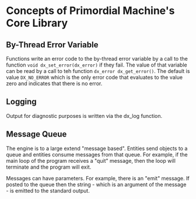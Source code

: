 # Concepts of Primordial Machine's Core Library

## By-Thread Error Variable
Functions write an error code to the by-thread error variable by a call to the function `void dx_set_error(dx_error)` if they fail.
The value of that variable can be read by a call to teh function `dx_error dx_get_error()`.
The default is value `DX_NO_ERROR` which is the only error code that evaluates to the value zero and indicates that there is no error.

## Logging
Output for diagnostic purposes is written via the dx_log function.

## Message Queue
The engine is to a large extend "message based".
Entities send objects to a queue and entities consume messages from that queue.
For example, if the main loop of the program receives a "quit" message, then the loop will terminate and the program will exit.

Messages can have parameters.
For example, there is an "emit" message. If posted to the queue then the string - which is an argument of the message - is emitted to the standard output.